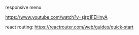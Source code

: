 responsive menu

https://www.youtube.com/watch?v=sjrp1FEHnyA

react routing:
https://reactrouter.com/web/guides/quick-start
